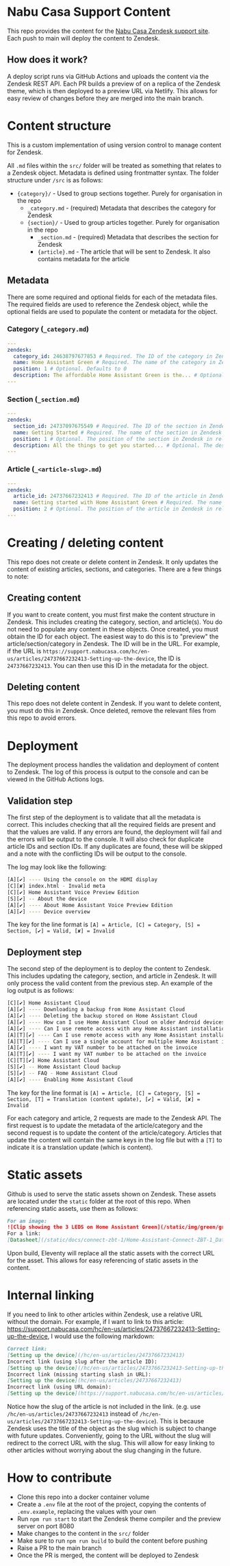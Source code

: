 # Nabu Casa Support Content

This repo provides the content for the [Nabu Casa Zendesk support site](https://support.nabucasa.com/hc/en-us/). Each push to main will deploy the content to Zendesk.

## How does it work?

A deploy script runs via GitHub Actions and uploads the content via the Zendesk REST API. Each PR builds a preview of on a replica of the Zendesk theme, which is then deployed to a preview URL via Netlify. This allows for easy review of changes before they are merged into the main branch.

# Content structure

This is a custom implementation of using version control to manage content for Zendesk.

All `.md` files within the `src/` folder will be treated as something that relates to a Zendesk object. Metadata is defined using frontmatter syntax. The folder structure under `/src` is as follows:

- `{category}/` - Used to group sections together. Purely for organisation in the repo
  - `_category.md` - (required) Metadata that describes the category for Zendesk
  - `{section}/` - Used to group articles together. Purely for organisation in the repo
    - `_section.md` - (required) Metadata that describes the section for Zendesk
    - `{article}.md` - The article that will be sent to Zendesk. It also contains metadata for the article

## Metadata

There are some required and optional fields for each of the metadata files. The required fields are used to reference the Zendesk object, while the optional fields are used to populate the content or metadata for the object.

### Category (`_category.md`)

```yaml
---
zendesk:
  category_id: 24638797677853 # Required. The ID of the category in Zendesk
  name: Home Assistant Green # Required. The name of the category in Zendesk
  position: 1 # Optional. Defaults to 0
  description: The affordable Home Assistant Green is the... # Optional. The description of the category in Zendesk
---
```

### Section (`_section.md`)

```yaml
---
zendesk:
  section_id: 24737097675549 # Required. The ID of the section in Zendesk
  name: Getting Started # Required. The name of the section in Zendesk
  position: 1 # Optional. The position of the section in Zendesk in relation to other sections
  description: All the things to get you started... # Optional. The description of the section in Zendesk
---
```

### Article (`_<article-slug>.md`)

```yaml
---
zendesk:
  article_id: 24737667232413 # Required. The ID of the article in Zendesk
  name: Getting started with Home Assistant Green # Required. The name of the article in Zendesk
  position: 2 # Optional. The position of the article in Zendesk in relation to other articles
---
```

# Creating / deleting content

This repo does not create or delete content in Zendesk. It only updates the content of existing articles, sections, and categories. There are a few things to note:

## Creating content

If you want to create content, you must first make the content structure in Zendesk. This includes creating the category, section, and article(s). You do not need to populate any content in these objects. Once created, you must obtain the ID for each object. The easiest way to do this is to "preview" the article/section/category in Zendesk. The ID will be in the URL. For example, if the URL is `https://support.nabucasa.com/hc/en-us/articles/24737667232413-Setting-up-the-device`, the ID is `24737667232413`. You can then use this ID in the metadata for the object.

## Deleting content

This repo does not delete content in Zendesk. If you want to delete content, you must do this in Zendesk. Once deleted, remove the relevant files from this repo to avoid errors.

# Deployment

The deployment process handles the validation and deployment of content to Zendesk. The log of this process is output to the console and can be viewed in the GitHub Actions logs.

## Validation step

The first step of the deployment is to validate that all the metadata is correct. This includes checking that all the required fields are present and that the values are valid. If any errors are found, the deployment will fail and the errors will be output to the console. It will also check for duplicate article IDs and section IDs. If any duplicates are found, these will be skipped and a note with the conflicting IDs will be output to the console.

The log may look like the following:

```bash
[A][✔] ---- Using the console on the HDMI display
[C][✘] index.html - Invalid meta
[C][✔] Home Assistant Voice Preview Edition
[S][✔] -- About the device
[A][✔] ---- About Home Assistant Voice Preview Edition
[A][✔] ---- Device overview
```

The key for the line format is
`[A] = Article, [C] = Category, [S] = Section, [✔] = Valid, [✘] = Invalid`

## Deployment step

The second step of the deployment is to deploy the content to Zendesk. This includes updating the category, section, and article in Zendesk. It will only process the valid content from the previous step. An example of the log output is as follows:

```bash
[C][✔] Home Assistant Cloud
[A][✔] ---- Downloading a backup from Home Assistant Cloud
[A][✔] ---- Deleting the backup stored on Home Assistant Cloud
[A][✔] ---- How can I use Home Assistant Cloud on older Android devices?
[A][✔] ---- Can I use remote access with any Home Assistant installation method?
[A][T][✔] ---- Can I use remote access with any Home Assistant installation method?
[A][T][✔] ---- Can I use a single account for multiple Home Assistant installations?
[A][✔] ---- I want my VAT number to be attached on the invoice
[A][T][✔] ---- I want my VAT number to be attached on the invoice
[C][T][✔] Home Assistant Cloud
[S][✔] -- Home Assistant Cloud backup
[S][✔] -- FAQ - Home Assistant Cloud
[A][✔] ---- Enabling Home Assistant Cloud
```

The key for the line format is
`[A] = Article, [C] = Category, [S] = Section, [T] = Translation (content update), [✔] = Valid, [✘] = Invalid`

For each category and article, 2 requests are made to the Zendesk API. The first request is to update the metadata of the article/category and the second request is to update the content of the article/category. Articles that update the content will contain the same keys in the log file but with a `[T]` to indicate it is a translation update (which is content).

# Static assets

Github is used to serve the static assets shown on Zendesk. These assets are located under the `static` folder at the root of this repo. When referencing static assets, use them as follows:

```markdown
For an image:
![Clip showing the 3 LEDS on Home Assistant Green](/static/img/green/green_yellow_led_heartbeat.webp)
For a link:
[Datasheet](/static/docs/connect-zbt-1/Home-Assistant-Connect-ZBT-1_Datasheet_v2_0.pdf)
```

Upon build, Eleventy will replace all the static assets with the correct URL for the asset. This allows for easy referencing of static assets in the content.

# Internal linking

If you need to link to other articles within Zendesk, use a relative URL without the domain. For example, if I want to link to this article: https://support.nabucasa.com/hc/en-us/articles/24737667232413-Setting-up-the-device, I would use the following markdown:

```markdown
Correct link:
[Setting up the device](/hc/en-us/articles/24737667232413)
Incorrect link (using slug after the article ID):
[Setting up the device](/hc/en-us/articles/24737667232413-Setting-up-the-device)
Incorrect link (missing starting slash in URL):
[Setting up the device](hc/en-us/articles/24737667232413)
Incorrect link (using URL domain):
[Setting up the device](https://support.nabucasa.com/hc/en-us/articles/24737667232413)
```

Notice how the slug of the article is not included in the link. (e.g. use `/hc/en-us/articles/24737667232413` instead of `/hc/en-us/articles/24737667232413-Setting-up-the-device`). This is because Zendesk uses the title of the object as the slug which is subject to change with future updates. Conveniently, going to the URL without the slug will redirect to the correct URL with the slug. This will allow for easy linking to other articles without worrying about the slug changing in the future.

# How to contribute

- Clone this repo into a docker container volume
- Create a `.env` file at the root of the project, copying the contents of `.env.example`, replacing the values with your own
- Run `npm run start` to start the Zendesk theme compiler and the preview server on port 8080
- Make changes to the content in the `src/` folder
- Make sure to run `npm run build` to build the content before pushing
- Raise a PR to the main branch
- Once the PR is merged, the content will be deployed to Zendesk
